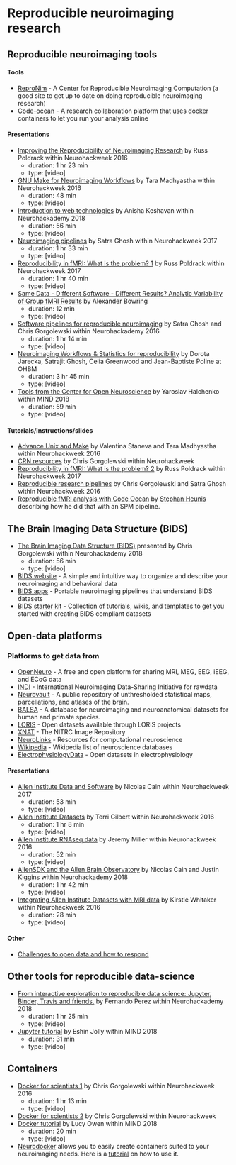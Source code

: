 # Reproducible neuroimaging research


## Reproducible neuroimaging tools


#### Tools   

* [ReproNim](http://www.reproducibleimaging.org/index.html) - A Center for Reproducible Neuroimaging Computation (a good site to get up to date on doing reproducible neuroimaging research)
* [Code-ocean](https://codeocean.com/) - A research collaboration platform that uses docker containers to let you run your analysis online


#### Presentations

* [Improving the Reproducibility of Neuroimaging Research](https://neurohackademy.org/course/improving-the-reproducibility-of-neuroimaging-research/) by Russ Poldrack within Neurohackweek 2016
    - duration: 1 hr 23 min
    - type: [video]
* [GNU Make for Neuroimaging Workflows](https://neurohackademy.org/course/gnu-make-for-neuroimaging-workflows/) by Tara Madhyastha within Neurohackweek 2016
    - duration: 48 min
    - type: [video]
* [Introduction to web technologies](https://neurohackademy.org/course/introduction-to-web-technologies/) by Anisha Keshavan within Neurohackademy 2018
    - duration: 56 min
    - type: [video]
* [Neuroimaging pipelines](https://neurohackademy.org/course/neuroimaging-pipelines-2/) by Satra Ghosh within Neurohackweek 2017
    - duration: 1 hr 33 min
    - type: [video]
* [Reproducibility in fMRI: What is the problem? 1](https://neurohackademy.org/course/reproducibility-in-fmri-what-is-the-problem-2/) by Russ Poldrack within Neurohackweek 2017
    - duration: 1 hr 40 min
    - type: [video]
* [Same Data - Different Software - Different Results? Analytic Variability of Group fMRI Results](https://www.pathlms.com/ohbm/courses/8246/sections/12541/video_presentations/116000) by Alexander Bowring
    - duration: 12 min
    - type: [video]
* [Software pipelines for reproducible neuroimaging](https://neurohackademy.org/course/software-pipelines-for-reproducible-neuroimaging/) by Satra Ghosh and Chris Gorgolewski within Neurohackademy 2016
    - duration: 1 hr 14 min
    - type: [video]
* [Neuroimaging Workflows & Statistics for reproducibility](https://www.pathlms.com/ohbm/courses/8246/sections/12542/video_presentations/115885) by Dorota Jarecka, Satrajit Ghosh, Celia Greenwood and Jean-Baptiste Poline at OHBM
    - duration: 3 hr 45 min
    - type: [video]
* [Tools from the Center for Open Neuroscience](https://www.youtube.com/watch?v=RBaJn2Xtqzg&index=8&t=2278s&list=PLEE6ggCEJ0H0KOlMKx_PUVB_16VoCfGj9) by Yaroslav Halchenko within MIND 2018
    - duration: 59 min
    - type: [video]


#### Tutorials/instructions/slides    

* [Advance Unix and Make](https://neurohackademy.org/course/advance-unix-and-make/) by Valentina Staneva and Tara Madhyastha within Neurohackweek 2016
* [CRN resources](https://neurohackademy.org/course/crn-resources/) by Chris Gorgolewski within Neurohackweek
* [Reproducibility in fMRI: What is the problem? 2](https://neurohackademy.org/course/reproducibility-in-fmri-what-is-the-problem-3/) by Russ Poldrack within Neurohackweek 2017
* [Reproducible research pipelines](https://neurohackademy.org/course/reproducible-research-pipelines/) by Chris Gorgolewski and Satra Ghosh within Neurohackweek 2016
* [Reproducible fMRI analysis with Code Ocean](https://www.fmrwhy.com/2018/10/31/reproducible-fmri-codeocean/) by [Stephan Heunis](https://twitter.com/fmrwhy) describing how he did that with an SPM pipeline.


## The Brain Imaging Data Structure (BIDS)

* [The Brain Imaging Data Structure (BIDS)](https://neurohackademy.org/course/the-brain-imaging-data-structure-bids/) presented by Chris Gorgolewski within Neurohackademy 2018
    - duration: 56 min
    - type: [video]
* [BIDS website](http://bids.neuroimaging.io/) - A simple and intuitive way to organize and describe your neuroimaging and behavioral data
* [BIDS apps](https://bids-apps.neuroimaging.io/apps/) - Portable neuroimaging pipelines that understand BIDS datasets
* [BIDS starter kit](https://github.com/bids-standard/bids-starter-kit) - Collection of tutorials, wikis, and templates to get you started with creating BIDS compliant datasets


## Open-data platforms


### Platforms to get data from   

* [OpenNeuro](https://openneuro.org/) - A free and open platform for sharing MRI, MEG, EEG, iEEG, and ECoG data
* [INDI](http://fcon_1000.projects.nitrc.org/) - International Neuroimaging Data-Sharing Initiative for rawdata
* [Neurovault](https://neurovault.org/) - A public repository of unthresholded statistical maps, parcellations, and atlases of the brain.
* [BALSA](https://balsa.wustl.edu/) - A database for neuroimaging and neuroanatomical datasets for human and primate species.   
* [LORIS](https://github.com/aces/Loris/wiki/Open-LORIS) - Open datasets available through LORIS projects
* [XNAT](https://www.nitrc.org/ir/) - The NITRC Image Repository
* [NeuroLinks](https://brainhack101.github.io/neurolinks/) - Resources for computational neuroscience
* [Wikipedia](https://en.wikipedia.org/wiki/List_of_neuroscience_databases) - Wikipedia list of neuroscience databases
* [ElectrophysiologyData](https://github.com/voytekresearch/OpenData) - Open datasets in electrophysiology


#### Presentations   

* [Allen Institute Data and Software](https://neurohackademy.org/course/allen-institute-data-and-software/) by Nicolas Cain within Neurohackweek 2017
    - duration: 53 min
    - type: [video]
* [Allen Institute Datasets](https://neurohackademy.org/course/allen-institute-datasets/) by Terri Gilbert within Neurohackweek 2016
    - duration: 1 hr 8 min
    - type: [video]
* [Allen Institute RNAseq data](https://neurohackademy.org/course/allen-institute-rnaseq-data/) by Jeremy Miller within Neurohackweek 2016
    - duration: 52 min
    - type: [video]
* [AllenSDK and the Allen Brain Observatory](https://neurohackademy.org/course/allensdk-and-the-allen-brain-observatory/) by Nicolas Cain and Justin Kiggins within Neurohackademy 2018
    - duration: 1 hr 42 min
    - type: [video]
* [Integrating Allen Institute Datasets with MRI data](https://neurohackademy.org/course/integrating-allen-institute-datasets-with-mri-data/) by Kirstie Whitaker within Neurohackweek 2016
    - duration: 28 min
    - type: [video]

#### Other    

* [Challenges to open data and how to respond](https://github.com/mozillascience/open-data-training/blob/master/Materials/Handouts/ODChallengesQI.md)


## Other tools for reproducible data-science

* [From interactive exploration to reproducible data science: Jupyter, Binder, Travis and friends.](https://neurohackademy.org/course/from-interactive-exploration-to-reproducible-data-science-jupyter-binder-travis-and-friends/) by Fernando Perez within Neurohackademy 2018
    - duration: 1 hr 25 min
    - type: [video]
* [Jupyter tutorial](https://www.youtube.com/watch?v=CSkTJRNBTME&index=3&t=4s&list=PLEE6ggCEJ0H0KOlMKx_PUVB_16VoCfGj9) by Eshin Jolly within MIND 2018
    - duration: 31 min
    - type: [video]


## Containers

* [Docker for scientists 1](https://neurohackademy.org/course/docker-for-scientists/) by Chris Gorgolewski within Neurohackweek 2016
    - duration: 1 hr 13 min
    - type: [video]
* [Docker for scientists 2](https://neurohackademy.org/course/docker/) by Chris Gorgolewski within Neurohackweek
* [Docker tutorial](https://www.youtube.com/watch?v=hUvYdXo5MfU&index=17&t=0s&list=PLEE6ggCEJ0H0KOlMKx_PUVB_16VoCfGj9) by Lucy Owen within MIND 2018
    - duration: 20 min
    - type: [video]
* [Neurodocker](https://github.com/kaczmarj/neurodocker) allows you to easily create containers suited to your neuroimaging needs. Here is a [tutorial](https://miykael.github.io/nipype_tutorial/notebooks/introduction_neurodocker.html) on how to use it.
